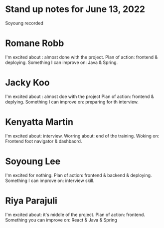 # Stand up notes for June 13, 2022

Soyoung recorded


# Romane Robb
I'm excited about : almost done with the project.
Plan of action: frontend & deploying.
Something I can improve on: Java & Spring.
  
# Jacky Koo

I'm excited about : almost doe with the project
Plan of action: frontend & deplying.
Something I can improve on: preparing for th interview.

# Kenyatta Martin

I'm excited about: interview.
Worring about: end of the training.
Woking on: Frontend foot navigator & dashbaord.

# Soyoung Lee

I'm excited for nothing.
Plan of action: frontend & backend & deploying.
Something I can improve on: interview skill.

# Riya Parajuli

I'm excited about: it's middle of the project.
Plan of action: frontend.
Something you can improve on: React & Java & Spring